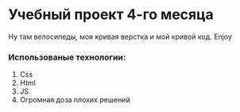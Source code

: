 # Учебный проект 4-го месяца

Ну там велосипеды, моя кривая верстка и мой кривой код. Enjoy

### Использованые технологии:

1. Css
2. Html
3. JS
4. Огромная доза плохих решений
